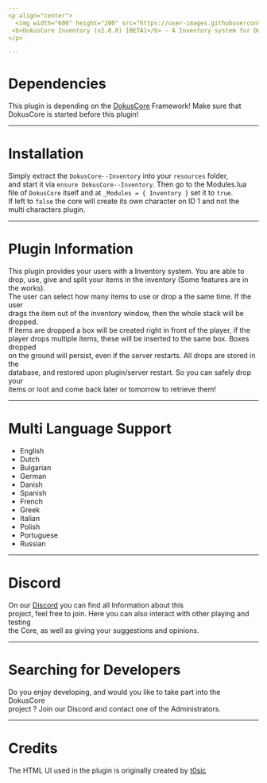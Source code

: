```yaml
---
<p align="center">
  <img width="600" height="200" src="https://user-images.githubusercontent.com/49053928/111937011-2e9b8080-8ac7-11eb-914a-a0d94380d611.gif"><br>
 <b>DokusCore Inventory (v2.0.0) [BETA]</b> - A Inventory system for DokusCore!.
</p>

---
```

# Dependencies
This plugin is depending on the [DokusCore](https://github.com/dokucore) Framework!
Make sure that DokusCore is started before this plugin!

---
# Installation
Simply extract the `DokusCore--Inventory` into your `resources` folder, <br>
and start it via `ensure DokusCore--Inventory`. Then go to the Modules.lua <br>
file of `DokusCore` itself and at `_Modules = { Inventory }` set it to `true`. <br>
If left to `false` the core will create its own character on ID 1 and not the <br>
multi characters plugin.

---
# Plugin Information
This plugin provides your users with a Inventory system. You are able to <br>
drop, use, give and split your items in the inventory (Some features are in the works). <br>
The user can select how many items to use or drop a the same time. If the user <br>
drags the item out of the inventory window, then the whole stack will be dropped. <br>
If items are dropped a box will be created right in front of the player, if the <br>
player drops multiple items, these will be inserted to the same box. Boxes dropped <br>
on the ground will persist, even if the server restarts. All drops are stored in the <br>
database, and restored upon plugin/server restart. So you can safely drop your <br>
items or loot and come back later or tomorrow to retrieve them! <br>

---
# Multi Language Support
  - English
  - Dutch
  - Bulgarian
  - German
  - Danish
  - Spanish
  - French
  - Greek
  - Italian
  - Polish
  - Portuguese
  - Russian

---
# Discord
On our [Discord](https://discord.io/dokuscore) you can find all Information about this<br>
project, feel free to join. Here you can also interact with other playing and testing<br>
the Core, as well as giving your suggestions and opinions.

---
# Searching for Developers
Do you enjoy developing, and would you like to take part into the DokusCore<br>
project ? Join our Discord and contact one of the Administrators.

---
# Credits
The HTML UI used in the plugin is originally created by [t0sic](https://github.com/t0sic/t0sic_inventoryui)
